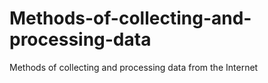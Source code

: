 # Methods-of-collecting-and-processing-data
Methods of collecting and processing data from the Internet
